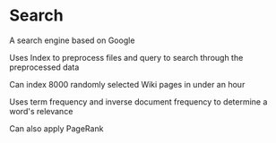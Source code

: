 # Search
A search engine based on Google

Uses Index to preprocess files and query to search through the preprocessed data

Can index 8000 randomly selected Wiki pages in under an hour

Uses term frequency and inverse document frequency to determine a word's relevance

Can also apply PageRank
